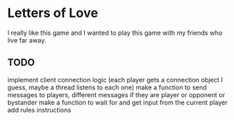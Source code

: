 # Letters of Love

I really like this game and I wanted to play this game with my friends who live far away.


## TODO

implement client connection logic (each player gets a connection object I guess, maybe a thread listens to each one)
make a function to send messages to players, different messages if they are player or opponent or bystander
make a function to wait for and get input from the current player
add rules instructions
